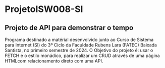 # ProjetoISW008-SI

## Projeto de API para demonstrar o tempo
Programa destinado a matérial desenvolvido junto ao Curso de Sistema para Internet (SI) do 3º Ciclo da Faculdade Rubens Lara (FATEC) Baixada Santista, no primeiro semestre de 2024.
O Objetivo do projeto é:
usar o FETCH e o estilo monádico, para realizar um CRUD através de uma página HTMLcom relacionamento direto com uma API.
